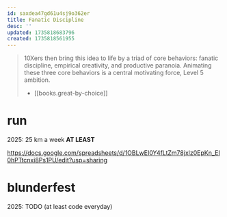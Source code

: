 ```yaml
---
id: saxdea47gd61u4sj9o362er
title: Fanatic Discipline
desc: ''
updated: 1735818683796
created: 1735818561955
---
```


>10Xers then bring this idea to life by a triad of core behaviors: fanatic discipline, empirical creativity, and productive paranoia. Animating these three core behaviors is a central motivating force, Level 5 ambition.
> - [[books.great-by-choice]]

# run

2025: 25 km a week **AT LEAST**

https://docs.google.com/spreadsheets/d/1OBLwEI0Y4fLtZm78jxlz0EpKn_EI0hPTtcnxi8Ps1PU/edit?usp=sharing

# blunderfest

2025: TODO (at least code everyday)
